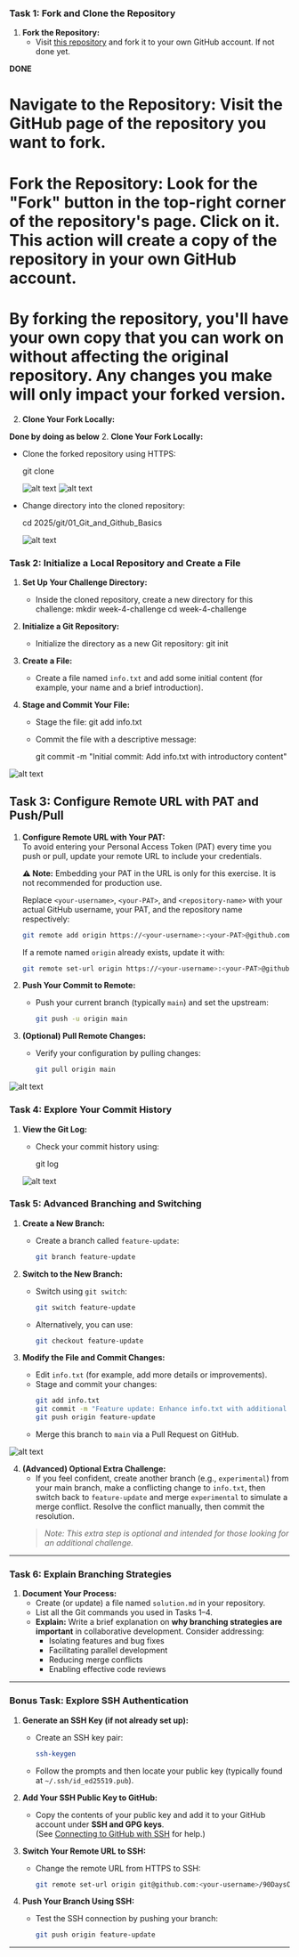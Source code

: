 ### Task 1: Fork and Clone the Repository
1. **Fork the Repository:**  
   - Visit [this repository](https://github.com/LondheShubham153/90DaysOfDevOps) and fork it to your own GitHub account. If not done yet.

**DONE**
# Navigate to the Repository: Visit the GitHub page of the repository you want to fork.
# Fork the Repository: Look for the "Fork" button in the top-right corner of the repository's page. Click on it. This action will create a copy of the repository in your own GitHub account.
# By forking the repository, you'll have your own copy that you can work on without affecting the original repository. Any changes you make will only impact your forked version.


2. **Clone Your Fork Locally:** 

**Done by doing as below**
2. **Clone Your Fork Locally:**  
   - Clone the forked repository using HTTPS:
    
     git clone <your-fork-url>

     ![alt text](<Screenshot 2025-02-18 105319-1.png>)
     ![alt text](<Screenshot 2025-02-18 105634.png>)
 
   - Change directory into the cloned repository:
   
     cd 2025/git/01_Git_and_Github_Basics
     
     ![alt text](<Screenshot 2025-02-18 105906.png>)



### Task 2: Initialize a Local Repository and Create a File
1. **Set Up Your Challenge Directory:**  
   - Inside the cloned repository, create a new directory for this challenge:
     mkdir week-4-challenge
     cd week-4-challenge

2. **Initialize a Git Repository:**  
   - Initialize the directory as a new Git repository:
     git init

3. **Create a File:**  
   - Create a file named `info.txt` and add some initial content (for example, your name and a brief introduction).

4. **Stage and Commit Your File:**  
   - Stage the file:
     git add info.txt

   - Commit the file with a descriptive message:

     git commit -m "Initial commit: Add info.txt with introductory content"

![alt text](<Screenshot 2025-02-18 111117.png>)


## Task 3: Configure Remote URL with PAT and Push/Pull

1. **Configure Remote URL with Your PAT:**  
   To avoid entering your Personal Access Token (PAT) every time you push or pull, update your remote URL to include your credentials.  

   **⚠️ Note:** Embedding your PAT in the URL is only for this exercise. It is not recommended for production use.  
   
   Replace `<your-username>`, `<your-PAT>`, and `<repository-name>` with your actual GitHub username, your PAT, and the repository name respectively:
   
   ```bash
   git remote add origin https://<your-username>:<your-PAT>@github.com/<your-username>/90DaysOfDevOps.git
   ```
   If a remote named `origin` already exists, update it with:
   ```bash
   git remote set-url origin https://<your-username>:<your-PAT>@github.com/<your-username>/90DaysOfDevOps.git
   ```
2. **Push Your Commit to Remote:**  
   - Push your current branch (typically `main`) and set the upstream:
     ```bash
     git push -u origin main
     ```
3. **(Optional) Pull Remote Changes:**  
   - Verify your configuration by pulling changes:
     ```bash
     git pull origin main
     ```
![alt text](<Screenshot 2025-02-18 142540.png>)


### Task 4: Explore Your Commit History
1. **View the Git Log:**  
   - Check your commit history using:
     
     git log
     
    ![alt text](<Screenshot 2025-02-18 155022.png>)


### Task 5: Advanced Branching and Switching
1. **Create a New Branch:**  
   - Create a branch called `feature-update`:
     ```bash
     git branch feature-update
     ```
  
2. **Switch to the New Branch:**  
   - Switch using `git switch`:
     ```bash
     git switch feature-update
     ```
   - Alternatively, you can use:
     ```bash
     git checkout feature-update
     ```

3. **Modify the File and Commit Changes:**  
   - Edit `info.txt` (for example, add more details or improvements).
   - Stage and commit your changes:
     ```bash
     git add info.txt
     git commit -m "Feature update: Enhance info.txt with additional details"
     git push origin feature-update
     ```
   - Merge this branch to `main` via a Pull Request on GitHub.


![alt text](<Screenshot 2025-02-18 171724.png>)


   
  
4. **(Advanced) Optional Extra Challenge:**  
   - If you feel confident, create another branch (e.g., `experimental`) from your main branch, make a conflicting change to `info.txt`, then switch back to `feature-update` and merge `experimental` to simulate a merge conflict. Resolve the conflict manually, then commit the resolution.  
   > *Note: This extra step is optional and intended for those looking for an additional challenge.*

---

### Task 6: Explain Branching Strategies
1. **Document Your Process:**  
   - Create (or update) a file named `solution.md` in your repository.
   - List all the Git commands you used in Tasks 1–4.
   - **Explain:** Write a brief explanation on **why branching strategies are important** in collaborative development. Consider addressing:
     - Isolating features and bug fixes
     - Facilitating parallel development
     - Reducing merge conflicts
     - Enabling effective code reviews

---

### Bonus Task: Explore SSH Authentication
1. **Generate an SSH Key (if not already set up):**
   - Create an SSH key pair:
     ```bash
     ssh-keygen
     ```
   - Follow the prompts and then locate your public key (typically found at `~/.ssh/id_ed25519.pub`).

2. **Add Your SSH Public Key to GitHub:**  
   - Copy the contents of your public key and add it to your GitHub account under **SSH and GPG keys**.  
     (See [Connecting to GitHub with SSH](https://docs.github.com/en/authentication/connecting-to-github-with-ssh) for help.)

3. **Switch Your Remote URL to SSH:**  
   - Change the remote URL from HTTPS to SSH:
     ```bash
     git remote set-url origin git@github.com:<your-username>/90DaysOfDevOps.git
     ```

4. **Push Your Branch Using SSH:**  
   - Test the SSH connection by pushing your branch:
     ```bash
     git push origin feature-update
     ```

---


   
